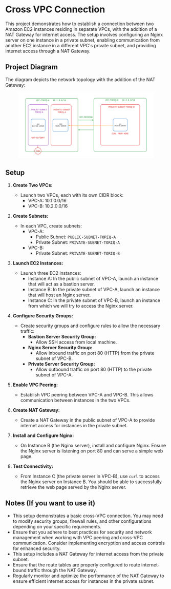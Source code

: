 # Cross VPC Connection

This project demonstrates how to establish a connection between two Amazon EC2 instances residing in separate VPCs, with the addition of a NAT Gateway for internet access. The setup involves configuring an Nginx server on one instance in a private subnet, enabling communication from another EC2 instance in a different VPC's private subnet, and providing internet access through a NAT Gateway.

## Project Diagram

The diagram depicts the network topology with the addition of the NAT Gateway:

<figure > 
<p align="center">
  <img src="./System_design.png" alt="project architecture" />
</p>
</figure>

## Setup

1. **Create Two VPCs:**

   - Launch two VPCs, each with its own CIDR block:
     - VPC-A: 10.1.0.0/16
     - VPC-B: 10.2.0.0/16

2. **Create Subnets:**

   - In each VPC, create subnets:
     - VPC-A:
       - Public Subnet: `PUBLIC-SUBNET-TORIQ-A`
       - Private Subnet: `PRIVATE-SUBNET-TORIQ-A`
     - VPC-B:
       - Private Subnet: `PRIVATE-SUBNET-TORIQ-B`

3. **Launch EC2 Instances:**

   - Launch three EC2 instances:
     - Instance A: In the public subnet of VPC-A, launch an instance that will act as a bastion server.
     - Instance B: In the private subnet of VPC-A, launch an instance that will host an Nginx server.
     - Instance C: In the private subnet of VPC-B, launch an instance from which we will try to access the Nginx server.

4. **Configure Security Groups:**

   - Create security groups and configure rules to allow the necessary traffic:
     - **Bastion Server Security Group:**
       - Allow SSH access from local machine.
     - **Nginx Server Security Group:**
       - Allow inbound traffic on port 80 (HTTP) from the private subnet of VPC-B.
     - **Private Server Security Group:**
       - Allow outbound traffic on port 80 (HTTP) to the private subnet of VPC-A.

5. **Enable VPC Peering:**

   - Establish VPC peering between VPC-A and VPC-B. This allows communication between instances in the two VPCs.

6. **Create NAT Gateway:**

   - Create a NAT Gateway in the public subnet of VPC-A to provide internet access for instances in the private subnet.

7. **Install and Configure Nginx:**

   - On Instance B (the Nginx server), install and configure Nginx. Ensure the Nginx server is listening on port 80 and can serve a simple web page.

8. **Test Connectivity:**
   - From Instance C (the private server in VPC-B), use `curl` to access the Nginx server on Instance B. You should be able to successfully retrieve the web page served by the Nginx server.


## Notes (If you want to use it)

- This setup demonstrates a basic cross-VPC connection. You may need to modify security groups, firewall rules, and other configurations depending on your specific requirements.
- Ensure that you adhere to best practices for security and network management when working with VPC peering and cross-VPC communication. Consider implementing encryption and access controls for enhanced security.
- This setup includes a NAT Gateway for internet access from the private subnet.
- Ensure that the route tables are properly configured to route internet-bound traffic through the NAT Gateway.
- Regularly monitor and optimize the performance of the NAT Gateway to ensure efficient internet access for instances in the private subnet.
